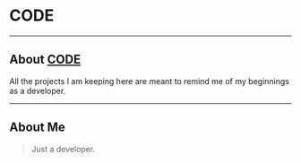 # CODE

---

## About [CODE](#code)

All the projects I am keeping here are meant to remind me of my beginnings as a developer.

---

## About Me

> Just a developer.

